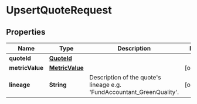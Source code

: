 

# UpsertQuoteRequest

## Properties

Name | Type | Description | Notes
------------ | ------------- | ------------- | -------------
**quoteId** | [**QuoteId**](QuoteId.md) |  | 
**metricValue** | [**MetricValue**](MetricValue.md) |  |  [optional]
**lineage** | **String** | Description of the quote&#39;s lineage e.g. &#39;FundAccountant_GreenQuality&#39;. |  [optional]




